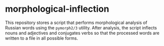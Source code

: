 # morphological-inflection

This repository stores a script that performs morphological analysis of Russian words using the `pymorph2/3` utility. After analysis, the script inflects nouns and adjectives and conjugates verbs so that the processed words are written to a file in all possible forms.
